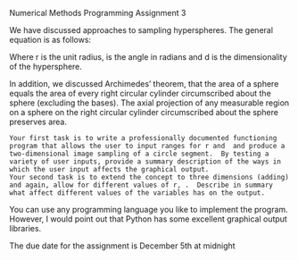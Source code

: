 Numerical Methods
Programming Assignment 3

We have discussed approaches to sampling hyperspheres.  The general equation is as follows:


Where r is the unit radius,  is the angle in radians and d is the dimensionality of the hypersphere.

In addition, we discussed Archimedes’ theorem, that the area of a sphere equals the area of every right circular cylinder circumscribed about the sphere (excluding the bases). The axial projection of any measurable region on a sphere on the right circular cylinder circumscribed about the sphere preserves area.

    Your first task is to write a professionally documented functioning program that allows the user to input ranges for r and  and produce a two-dimensional image sampling of a circle segment.  By testing a variety of user inputs, provide a summary description of the ways in which the user input affects the graphical output.
    Your second task is to extend the concept to three dimensions (adding) and again, allow for different values of r, .  Describe in summary what affect different values of the variables has on the output.

You can use any programming language you like to implement the program. However, I would point out that Python has some excellent graphical output libraries.

The due date for the assignment is December 5th at midnight 


 


